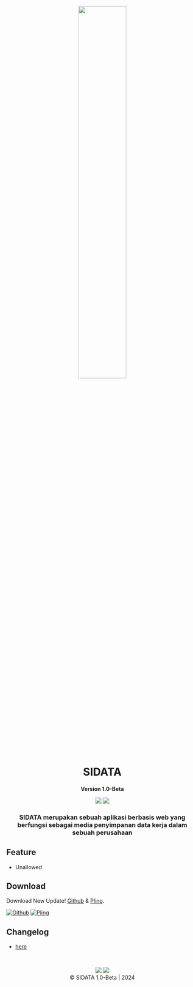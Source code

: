 <!-- # ========================================================================

# Name      : SIDATA (Sistem Informasi Penyimpanan Data)
# Author    : github.com/mahisataruna
# Version   : 1.0-Beta

# ======================================================================== -->
<p align="center">
<img src="https://telegra.ph/file/dcb7cda91092df398f1f1.png" style="vertical-align: bottom" width="50%">
</p>

<h1 align="center">SIDATA</h1>
<p align="center"><b>Version 1.0-Beta</b></p>

<div align="center">
    <img src="https://img.shields.io/badge/Updated-2024/07/14-blue.svg?longCache=true&style=popout-round"/>
    <img src="https://img.shields.io/badge/Aplikasi-Koperasi-green.svg?longCache=true&style=flat-round"/>
    <h3>
        SIDATA merupakan sebuah aplikasi berbasis web yang berfungsi sebagai media penyimpanan data kerja dalam sebuah perusahaan
    </h3>
</div>

## Feature

- Unallowed

## Download

Download New Update! [Github](https://github.com/mahisataruna/Koperasi-Syariah-2) & [Pling](https://www.pling.com/p/2174571/).

[![Github](https://img.shields.io/badge/Github-Releases-48C21A.svg?style=flat&logo=github)](https://github.com/mahisataruna/Koperasi-Syariah-2) [![Pling](https://img.shields.io/badge/Pling-Products-EB6920.svg?style=flat&logo=kde)](https://www.pling.com/p/2174571/)

## Changelog

- [here]()

<br>

<p align="center">
  <a href="https://t.me/algorithmdev"><img src="https://img.shields.io/badge/Telegram-Channel-blue?logo=telegram&style=social"></a>
  <a href="https://t.me/algorithm_dev"><img src="https://img.shields.io/badge/Telegram-Group-blue?logo=telegram&style=social"></a>
  <br/>
  © SIDATA 1.0-Beta | 2024
</p>
